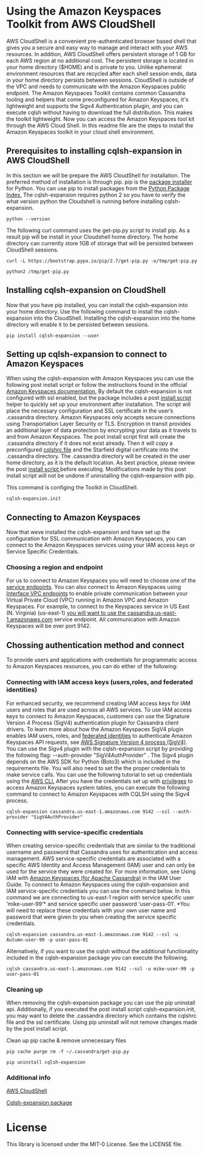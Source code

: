 # Using the Amazon Keyspaces Toolkit  from AWS CloudShell


AWS CloudShell is a convenient pre-authenticated browser based shell that gives you a secure and easy way to manage and interact with your AWS resources. In addition, AWS CloudShell offers persistent storage of 1 GB for each AWS region at no additional cost. The persistent storage is located in your home directory ($HOME) and is private to you. Unlike ephemeral environment resources that are recycled after each shell session ends, data in your home directory persists between sessions. CloudShell is outside of the VPC and needs to communicate with the Amazon Keyspaces public endpoint.  The Amazon Keyspaces Toolkit contains common Cassandra tooling and helpers that come preconfigured for Amazon Keyspaces, it's lightweight and supports the Sigv4 Authentication plugin, and you can execute cqlsh without having to download the full distribution. This makes the toolkit lightweight. Now you can access the Amazon Keyspaces tool kit through the AWS Cloud Shell. In this readme file are the steps to install the Amazon Keyspaces toolkit in your cloud shell environment.


## Prerequisites to installing cqlsh-expansion in AWS CloudShell


In this section we will be prepare the AWS CloudShell for installation. The preferred method of installation is through pip. pip is the [package installer ](https://packaging.python.org/guides/tool-recommendations/) for Python. You can use pip to install packages from the [Python Package Index.](https://pypi.org/) The cqlsh-expansion requires python 2 so you have to verify the what version python the Cloudshell is running  before installing cqlsh-expansion.

`
python --version
`


The following curl command uses the get-pip.py script to install pip. As a result pip will be install in your Cloudshell home directory. The home directory can currently store 1GB of storage that will be persisted between CloudShell sessions.

`
curl -L https://bootstrap.pypa.io/pip/2.7/get-pip.py -o/tmp/get-pip.py
`

`
python2 /tmp/get-pip.py
`


## Installing cqlsh-expansion on CloudShell


Now that you have pip installed, you can install the cqlsh-expansion into your home directory.
Use the following command to install the cqlsh-expansion into the CloudShell. Installing the cqlsh-expansion into the home directory will enable it to be persisted between sessions.

`
pip install cqlsh-expansion --user
`



## Setting up cqlsh-expansion to connect to Amazon Keyspaces


When using the cqlsh-expansion with Amazon Keyspaces you can use the following post install script or follow the instructions found in the official [Amazon Keyspaces documentation.](https://docs.aws.amazon.com/keyspaces/latest/devguide/programmatic.cqlsh.html)
By default the cqlsh-expansion is not configured with ssl enabled, but the package includes a post [install script](https://github.com/aws-samples/amazon-keyspaces-toolkit/blob/master/cqlsh-expansion/config/post_install.py) helper to quickly set up your environment after installation. The script will place the necessary configuration and SSL certificate in the user’s .cassandra directory. Amazon Keyspaces only accepts secure connections using Transportation Layer Security or TLS. Encryption in transit provides an additional layer of data protection by encrypting your data as it travels to and from Amazon Keyspaces. The post install script first will create the .cassandra directory if it does not exist already. Then it will copy a preconfigured [cqlshrc file](https://github.com/aws-samples/amazon-keyspaces-toolkit/blob/master/cqlsh-expansion/config/cqlshrc_template) and the Starfield digital certificate into the .cassandra directory. The .cassandra directory will be created in the user home directory, as it is the default location. As best practice, please review the post [install script ](https://github.com/aws-samples/amazon-keyspaces-toolkit/blob/master/cqlsh-expansion/config/post_install.py) before executing. Modifications made by this post install script will not be undone if uninstalling the cqlsh-expansion with pip.



This command is configing the Toolkit in CloudShell.

`
cqlsh-expansion.init
`




## Connecting to Amazon Keyspaces

Now that weve installed the cqlsh-expansion and have set up the configuration for SSL communication with Amazon Keyspaces, you can connect to the Amazon Keyspaces services using your IAM access keys or Service Specific Credentials.

### Choosing a region and endpoint

For us to connect to Amazon Keyspaces you will need to choose one of the [service endpoints](https://docs.aws.amazon.com/keyspaces/latest/devguide/programmatic.endpoints.html). You can also connect to Amazon Keyspaces using [Interface VPC endpoints](https://docs.aws.amazon.com/keyspaces/latest/devguide/vpc-endpoints.html) to enable private communication between your Virtual Private Cloud (VPC) running in Amazon VPC and Amazon Keyspaces. For example, to connect to the Keyspaces service in US East (N. Virginia) (us-east-1) [you will want to use the cassandra.us-east-1.amazonaws.com](http://cassandra.us-east-1.amazonaws.com/) service endpoint. All communication with Amazon Keyspaces will be over port 9142.


## Chossing authentication method and connect

To provide users and applications with credentials for programmatic access to Amazon Keyspaces resources, you can do either of the following:

### Connecting with IAM access keys (users,roles, and federated identities)

For enhanced security, we recommend creating IAM access keys for IAM users and roles that are used across all AWS services. To use IAM access keys to connect to Amazon Keyspaces, customers can use the Signature Version 4 Process (SigV4) authentication plugin for Cassandra client drivers. To learn more about how the Amazon Keyspaces SigV4 plugin enables IAM users, roles, and [federated identities](https://docs.aws.amazon.com/IAM/latest/UserGuide/id_roles.html) to authenticate Amazon Keyspaces API requests, see [AWS Signature Version 4 process (SigV4)](https://docs.aws.amazon.com/general/latest/gr/signature-version-4.html). You can use the Sigv4 plugin with the cqlsh-expansion script by providing the following flag: --auth-provider "SigV4AuthProvider" . The Sigv4 plugin depends on the AWS SDK for Python (Boto3) which is included in the requirements file. You will also need to set the the proper credentials to make service calls. You can use the following tutorial to set up credentials using the [AWS CLI.](https://boto3.amazonaws.com/v1/documentation/api/latest/guide/credentials.html)
After you have the credentials set up with [privileges](https://docs.aws.amazon.com/keyspaces/latest/devguide/security_iam_service-with-iam.html) to access Amazon Keyspaces system tables, you can execute the following command to connect to Amazon Keyspaces with CQLSH using the Sigv4 process.


`
cqlsh-expansion cassandra.us-east-1.amazonaws.com 9142 --ssl --auth-provider "SigV4AuthProvider"
`


### Connecting with service-specific credentials

When creating service-specific credentials that are similar to the traditional username and password that Cassandra uses for authentication and access management. AWS service-specific credentials are associated with a specific AWS Identity and Access Management (IAM) user and can only be used for the service they were created for. For more information, see Using IAM with [Amazon Keyspaces (for Apache Cassandra)](https://docs.aws.amazon.com/keyspaces/latest/devguide/security-iam.html) in the IAM User Guide. To connect to Amazon Keyspaces using the cqlsh-expansion and IAM service-specific credentials you can use the command below. In this command we are connecting to us-east-1 region with service specific user ‘mike-user-99’* and service specific user password ‘user-pass-01’. *You will need to replace these credentials with your own user name and password that were given to you when creating the service specific credentials.



`
cqlsh-expansion cassandra.us-east-1.amazonaws.com 9142 --ssl -u Autumn-user-99 -p user-pass-01
`

Alternatively, if you want to use the cqlsh without the additional functionality included in the cqlsh-expansion package you can execute the following.

`
cqlsh cassandra.us-east-1.amazonaws.com 9142 --ssl -u mike-user-99 -p user-pass-01
`


### Cleaning up

When removing the cqlsh-expansion package you can use the pip uninstall api. Additionally, if you executed the post install script cqlsh-expansion.init, you may want to delete the .cassandra directory which contains the cqlshrc file and the ssl certificate. Using pip uninstall will not remove changes made by the post install script.

Clean up pip cache & remove unnecessary files

`
pip cache purge
rm -f ~/.cassandra/get-pip.py
`


`
pip uninstall cqlsh-expansion
`




### Additional info

[AWS CloudShell](https://docs.aws.amazon.com/cloudshell/latest/userguide/welcome.html)


[Cqlsh-expansion package](https://pypi.org/project/cqlsh-expansion/)


# License

This library is licensed under the MIT-0 License. See the LICENSE file.
